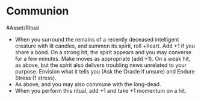 # Communion
#Asset/Ritual 
- When you surround the remains of a recently deceased intelligent creature with lit candles, and summon its spirit, roll +heart. Add +1 if you share a bond. On a strong hit, the spirit appears and you may converse for a few minutes. Make moves as appropriate (add +1). On a weak hit, as above, but the spirit also delivers troubling news unrelated to your purpose. Envision what it tells you (Ask the Oracle if unsure) and Endure Stress (1 stress).
- As above, and you may also commune with the long-dead.
- When you perform this ritual, add +1 and take +1 momentum on a hit.